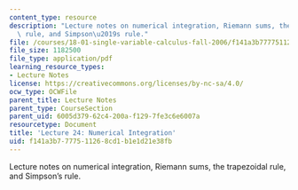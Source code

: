 ```yaml
---
content_type: resource
description: "Lecture notes on numerical integration, Riemann sums, the trapezoidal\
  \ rule, and Simpson\u2019s rule."
file: /courses/18-01-single-variable-calculus-fall-2006/f141a3b7777511268cd1b1e1d21e38fb_lec24.pdf
file_size: 1182500
file_type: application/pdf
learning_resource_types:
- Lecture Notes
license: https://creativecommons.org/licenses/by-nc-sa/4.0/
ocw_type: OCWFile
parent_title: Lecture Notes
parent_type: CourseSection
parent_uid: 6005d379-62c4-200a-f129-7fe3c6e6007a
resourcetype: Document
title: 'Lecture 24: Numerical Integration'
uid: f141a3b7-7775-1126-8cd1-b1e1d21e38fb
---
```

Lecture notes on numerical integration, Riemann sums, the trapezoidal rule, and Simpson’s rule.